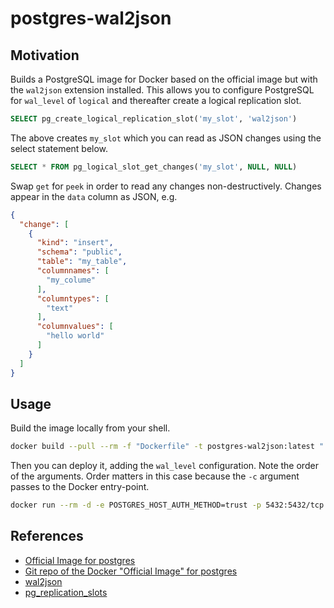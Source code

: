 # postgres-wal2json

## Motivation

Builds a PostgreSQL image for Docker based on the official image but with the `wal2json` extension installed. This allows you to configure PostgreSQL for `wal_level` of `logical` and thereafter create a logical replication slot.

```sql
SELECT pg_create_logical_replication_slot('my_slot', 'wal2json')
```
The above creates `my_slot` which you can read as JSON changes using the select statement below.
```sql
SELECT * FROM pg_logical_slot_get_changes('my_slot', NULL, NULL)
```
Swap `get` for `peek` in order to read any changes non-destructively. Changes appear in the `data` column as JSON, e.g.
```json
{
  "change": [
    {
      "kind": "insert",
      "schema": "public",
      "table": "my_table",
      "columnnames": [
        "my_colume"
      ],
      "columntypes": [
        "text"
      ],
      "columnvalues": [
        "hello world"
      ]
    }
  ]
}
```

## Usage

Build the image locally from your shell.
```sh
docker build --pull --rm -f "Dockerfile" -t postgres-wal2json:latest "."
```
Then you can deploy it, adding the `wal_level` configuration. Note the order of the arguments. Order matters in this case because the `-c` argument passes to the Docker entry-point.
```sh
docker run --rm -d -e POSTGRES_HOST_AUTH_METHOD=trust -p 5432:5432/tcp postgres-wal2json:latest -c wal_level=logical
```

## References

* [Official Image for postgres](https://hub.docker.com/_/postgres)
* [Git repo of the Docker "Official Image" for postgres](https://github.com/docker-library/postgres)
* [wal2json](https://github.com/eulerto/wal2json)
* [pg_replication_slots](https://www.postgresql.org/docs/current/view-pg-replication-slots.html)
